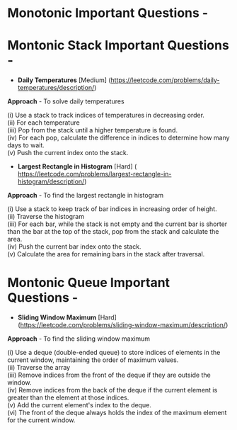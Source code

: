 # Monotonic Important Questions - 

# Montonic Stack Important Questions - 

+ **Daily Temperatures**  [Medium]  (https://leetcode.com/problems/daily-temperatures/description/)

**Approach**  -  To solve daily temperatures 

 (i) Use a stack to track indices of temperatures in decreasing order.
 <br>
 (ii) For each temperature
 <br>
 (iii) Pop from the stack until a higher temperature is found.
 <br>
 (iv) For each pop, calculate the difference in indices to determine how many days to wait.
 <br>
 (v) Push the current index onto the stack.

+ **Largest Rectangle in Histogram**  [Hard]  ( https://leetcode.com/problems/largest-rectangle-in-histogram/description/)

**Approach**  -  To find the largest rectangle in histogram 

 (i) Use a stack to keep track of bar indices in increasing order of height.
 <br>
 (ii) Traverse the histogram
 <br>
 (iii) For each bar, while the stack is not empty and the current bar is shorter than the bar at the top of the stack, pop from the stack and calculate the area.
 <br>
 (iv) Push the current bar index onto the stack.
 <br>
 (v) Calculate the area for remaining bars in the stack after traversal.


# Montonic Queue Important Questions - 

+ **Sliding Window Maximum**  [Hard] (https://leetcode.com/problems/sliding-window-maximum/description/)

**Approach**  -  To find the sliding window maximum 

 (i) Use a deque (double-ended queue) to store indices of elements in the current window, maintaining the order of maximum values.
 <br>
 (ii) Traverse the array 
 <br>
 (iii) Remove indices from the front of the deque if they are outside the window.
 <br>
 (iv) Remove indices from the back of the deque if the current element is greater than the element at those indices.
 <br>
 (v) Add the current element's index to the deque.
 <br>
 (vi) The front of the deque always holds the index of the maximum element for the current window.
